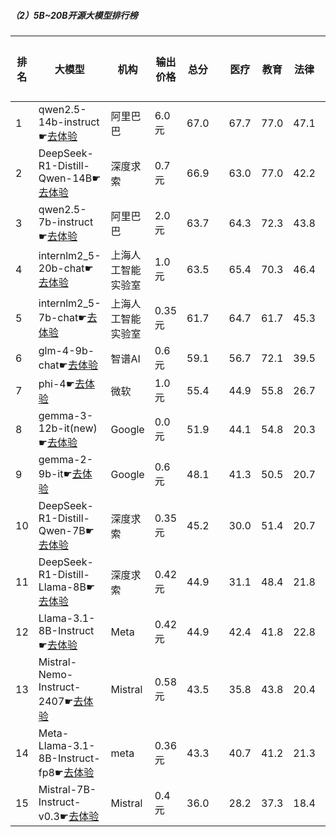 ##### （2）5B~20B开源大模型排行榜
|排名|大模型|机构|输出价格|总分| |医疗|教育|法律|行政公务|心理健康|推理与数学计算|语言与指令遵从|
|---|-----|---|-------|---|-|----|---|---|------|-------|-----------|------------|
|1|qwen2.5-14b-instruct☛[去体验](https://easyllm.site/static/modelcompare.html?type=open-source)|阿里巴巴|6.0元|67.0| |                    67.7|77.0|47.1|                    67.0|56.1|                    71.7|79.9|
|2|DeepSeek-R1-Distill-Qwen-14B☛[去体验](https://easyllm.site/static/modelcompare.html?type=open-source)|深度求索|0.7元|66.9| |                    63.0|77.0|42.2|                    68.0|55.6|                    82.3|78.7|
|3|qwen2.5-7b-instruct☛[去体验](https://easyllm.site/static/modelcompare.html?type=open-source)|阿里巴巴|2.0元|63.7| |                    64.3|72.3|43.8|                    59.6|56.0|                    68.5|76.1|
|4|internlm2_5-20b-chat☛[去体验](https://easyllm.site/static/modelcompare.html?type=open-source)|上海人工智能实验室|1.0元|63.5| |                    65.4|70.3|46.4|                    66.4|52.7|                    65.3|77.2|
|5|internlm2_5-7b-chat☛[去体验](https://easyllm.site/static/modelcompare.html?type=open-source)|上海人工智能实验室|0.35元|61.7| |                    64.7|61.7|45.3|                    62.4|51.0|                    66.9|76.3|
|6|glm-4-9b-chat☛[去体验](https://easyllm.site/static/modelcompare.html?type=open-source)|智谱AI|0.6元|59.1| |                    56.7|72.1|39.5|                    64.1|47.1|                    61.7|71.7|
|7|phi-4☛[去体验](https://easyllm.site/static/modelcompare.html?type=open-source)|微软|1.0元|55.4| |                    44.9|55.8|26.7|                    66.1|43.2|                    78.2|73.7|
|8|gemma-3-12b-it(new)☛[去体验](https://easyllm.site/static/modelcompare.html?type=open-source)|Google|0.0元|51.9| |                    44.1|54.8|20.3|                    59.0|41.1|                    78.8|71.6|
|9|gemma-2-9b-it☛[去体验](https://easyllm.site/static/modelcompare.html?type=open-source)|Google|0.6元|48.1| |                    41.3|50.5|20.7|                    53.6|41.6|                    59.4|71.5|
|10|DeepSeek-R1-Distill-Qwen-7B☛[去体验](https://easyllm.site/static/modelcompare.html?type=open-source)|深度求索|0.35元|45.2| |                    30.0|51.4|20.7|                    48.8|30.4|                    72.2|61.2|
|11|DeepSeek-R1-Distill-Llama-8B☛[去体验](https://easyllm.site/static/modelcompare.html?type=open-source)|深度求索|0.42元|44.9| |                    31.1|48.4|21.8|                    49.9|31.9|                    70.4|64.8|
|12|Llama-3.1-8B-Instruct☛[去体验](https://easyllm.site/static/modelcompare.html?type=open-source)|Meta|0.42元|44.9| |                    42.4|41.8|22.8|                    49.6|37.2|                    62.0|65.8|
|13|Mistral-Nemo-Instruct-2407☛[去体验](https://easyllm.site/static/modelcompare.html?type=open-source)|Mistral|0.58元|43.5| |                    35.8|43.8|20.4|                    42.4|33.0|                    64.6|69.1|
|14|Meta-Llama-3.1-8B-Instruct-fp8☛[去体验](https://easyllm.site/static/modelcompare.html?type=open-source)|meta|0.36元|43.3| |                    40.7|41.2|21.3|                    43.2|34.0|                    62.7|65.7|
|15|Mistral-7B-Instruct-v0.3☛[去体验](https://easyllm.site/static/modelcompare.html?type=open-source)|Mistral|0.4元|36.0| |                    28.2|37.3|18.4|                    40.9|28.9|                    39.9|60.0|
    
